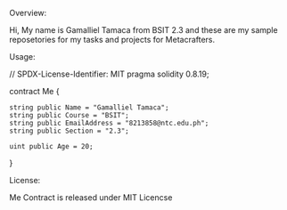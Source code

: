 Overview:

Hi, My name is Gamalliel Tamaca from BSIT 2.3 and these are my sample reposetories for my tasks and projects for Metacrafters. 

Usage:

// SPDX-License-Identifier: MIT
pragma solidity 0.8.19;

contract Me {
    
    string public Name = "Gamalliel Tamaca";
    string public Course = "BSIT";
    string public EmailAddress = "8213858@ntc.edu.ph";
    string public Section = "2.3";

    uint public Age = 20;

}

License:

Me Contract is released under MIT Licencse
